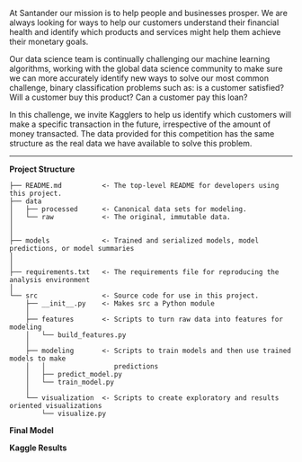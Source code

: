 At Santander our mission is to help people and businesses prosper. We are always looking for ways to help our customers understand their financial health and identify which products and services might help them achieve their monetary goals.

Our data science team is continually challenging our machine learning algorithms, working with the global data science community to make sure we can more accurately identify new ways to solve our most common challenge, binary classification problems such as: is a customer satisfied? Will a customer buy this product? Can a customer pay this loan?

In this challenge, we invite Kagglers to help us identify which customers will make a specific transaction in the future, irrespective of the amount of money transacted. The data provided for this competition has the same structure as the real data we have available to solve this problem.

---

__Project Structure__
```
├── README.md          <- The top-level README for developers using this project.  
├── data  
│   ├── processed      <- Canonical data sets for modeling.  
│   └── raw            <- The original, immutable data.  
│  
│  
├── models             <- Trained and serialized models, model predictions, or model summaries  
│  
│  
├── requirements.txt   <- The requirements file for reproducing the analysis environment
│  
└── src                <- Source code for use in this project.  
    ├── __init__.py    <- Makes src a Python module  
    │  
    ├── features       <- Scripts to turn raw data into features for modeling  
    │   └── build_features.py  
    │  
    ├── modeling       <- Scripts to train models and then use trained models to make  
    │   │                 predictions  
    │   ├── predict_model.py  
    │   └── train_model.py  
    │  
    └── visualization  <- Scripts to create exploratory and results oriented visualizations  
        └── visualize.py  
```
__Final Model__

__Kaggle Results__
